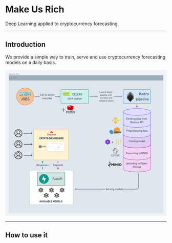 # Make Us Rich
Deep Learning applied to cryptocurrency forecasting.

---

## Introduction

We provide a simple way to train, serve and use cryptocurrency forecasting models on a daily basis.

![Project Architecture](img/project_architecture.png)

---

## How to use it
